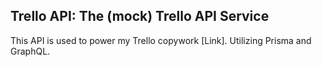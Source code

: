 ## Trello API: The (mock) Trello API Service

This API is used to power my Trello copywork [Link].
Utilizing Prisma and GraphQL.
